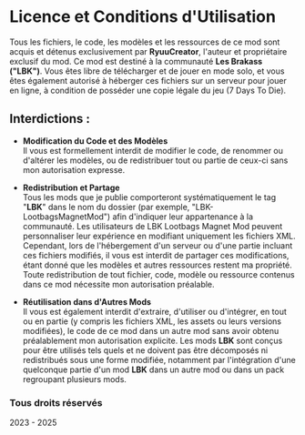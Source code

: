 # Licence et Conditions d'Utilisation

Tous les fichiers, le code, les modèles et les ressources de ce mod sont acquis et détenus exclusivement par **RyuuCreator**, l'auteur et propriétaire exclusif du mod. Ce mod est destiné à la communauté **Les Brakass ("LBK")**. Vous êtes libre de télécharger et de jouer en mode solo, et vous êtes également autorisé à héberger ces fichiers sur un serveur pour jouer en ligne, à condition de posséder une copie légale du jeu (7 Days To Die).

## **Interdictions :**

- **Modification du Code et des Modèles**  
  Il vous est formellement interdit de modifier le code, de renommer ou d'altérer les modèles, ou de redistribuer tout ou partie de ceux-ci sans mon autorisation expresse.

- **Redistribution et Partage**  
  Tous les mods que je publie comporteront systématiquement le tag "**LBK**" dans le nom du dossier (par exemple, "LBK-LootbagsMagnetMod") afin d'indiquer leur appartenance à la communauté. Les utilisateurs de LBK Lootbags Magnet Mod peuvent personnaliser leur expérience en modifiant uniquement les fichiers XML. Cependant, lors de l'hébergement d'un serveur ou d'une partie incluant ces fichiers modifiés, il vous est interdit de partager ces modifications, étant donné que les modèles et autres ressources restent ma propriété. Toute redistribution de tout fichier, code, modèle ou ressource contenus dans ce mod nécessite mon autorisation préalable.

- **Réutilisation dans d'Autres Mods**  
  Il vous est également interdit d'extraire, d'utiliser ou d'intégrer, en tout ou en partie (y compris les fichiers XML, les assets ou leurs versions modifiées), le code de ce mod dans un autre mod sans avoir obtenu préalablement mon autorisation explicite. Les mods **LBK** sont conçus pour être utilisés tels quels et ne doivent pas être décomposés ni redistribués sous une forme modifiée, notamment par l'intégration d'une quelconque partie d'un mod **LBK** dans un autre mod ou dans un pack regroupant plusieurs mods.

### **Tous droits réservés**  
2023 - 2025
